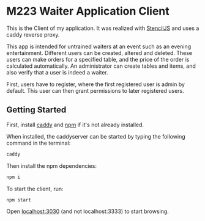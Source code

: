 # M223 Waiter Application Client

This is the Client of my application. It was realized with [StencilJS](https://stenciljs.com/docs/introduction) and uses a caddy reverse proxy. 

This app is intended for untrained waiters at an event such as an evening entertainment. Different users can be created, altered and deleted. These users can make orders for a specified table, and the price of the order is calculated automatically. An administrator can create tables and items, and also verify that a user is indeed a waiter.

First, users have to register, where the first registered user is admin by default. This user can then grant permissions to later registered users.

## Getting Started

First, install [caddy](https://caddyserver.com/) and [npm](https://www.npmjs.com/get-npm) if it's not already installed.

When installed, the caddyserver can be started by typing the following command in the terminal:

```bash
caddy
```

Then install the npm dependencies:

```bash
npm i
```

To start the client, run:

```bash
npm start
```

Open [localhost:3030](http://localhost:3030) (and not localhost:3333) to start browsing.